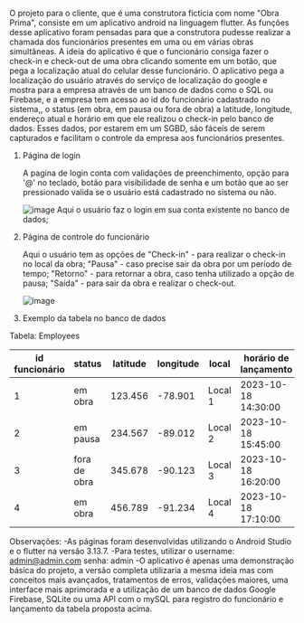 O projeto para o cliente, que é uma construtora fictícia com nome "Obra Prima", consiste em um aplicativo android na linguagem flutter.
As funções desse aplicativo foram pensadas para que a construtora pudesse realizar a chamada dos funcionários presentes em uma ou em várias obras simultâneas.
A ideia do aplicativo é que o funcionário consiga fazer o check-in e check-out de uma obra clicando somente em um botão, que pega a localização atual do celular desse funcionário.
O aplicativo pega a localização do usuário através do serviço de localização do google e mostra para a empresa através de um banco de dados como o SQL ou Firebase, e a empresa tem acesso ao id do funcionário cadastrado no sistema,, o status (em obra, em pausa ou fora de obra) a latitude, longitude,
endereço atual e horário em que ele realizou o check-in pelo banco de dados. Esses dados, por estarem em um SGBD, são fáceis de serem capturados e facilitam o controle da empresa aos funcionários presentes.



1. Página de login
   
   A pagina de login conta com validações de preenchimento, opção para '@' no teclado, botão para visibilidade de senha e um botão que ao ser pressionado valida se o usuário está cadastrado no sistema ou não.
   
   ![image](https://github.com/vtrod/msiChallenge/assets/34226821/257070b9-6573-47f1-80e3-f66cb8b04526)
Aqui o usuário faz o login em sua conta existente no banco de dados;


2. Página de controle do funcionário

   Aqui o usuário tem as opções de "Check-in" - para realizar o check-in no local da obra;
                                "Pausa"    - caso precise sair da obra por um período de tempo;
                                "Retorno"  - para retornar a obra, caso tenha utilizado a opção de pausa;
                                "Saída"    - para sair da obra e realizar o check-out.
   
   ![image](https://github.com/vtrod/msiChallenge/assets/34226821/971c4b06-6324-4d8b-9430-0336002edf51)

3. Exemplo da tabela no banco de dados

Tabela: Employees

| id funcionário |    status     | latitude | longitude |  local  |     horário de lançamento    |
| -------------- | ------------- | -------- | --------- | ------- | -----------------------------|
| 1              |    em obra    | 123.456  | -78.901   | Local 1 |      2023-10-18 14:30:00     |
| 2              |    em pausa   | 234.567  | -89.012   | Local 2 |      2023-10-18 15:45:00     |
| 3              |  fora de obra | 345.678  | -90.123   | Local 3 |      2023-10-18 16:20:00     |
| 4              |    em obra    | 456.789  | -91.234   | Local 4 |      2023-10-18 17:10:00     |


Observações:
  -As páginas foram desenvolvidas utilizando o Android Studio e o flutter na versão 3.13.7.
  -Para testes, utilizar o username: admin@admin.com
                           senha: admin
  -O aplicativo é apenas uma demonstração básica do projeto, a versão completa utilizaria a mesma ideia mas com conceitos mais avançados,
tratamentos de erros, validações maiores, uma interface mais aprimorada e a utilização de um banco de dados Google Firebase, SQLite ou uma API com o mySQL para registro do funcionário e lançamento da tabela proposta acima.
